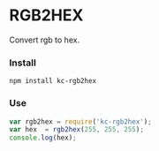 # RGB2HEX
Convert rgb to hex.

### Install
```
npm install kc-rgb2hex
```

### Use
```js
var rgb2hex = require('kc-rgb2hex');
var hex  = rgb2hex(255, 255, 255);
console.log(hex);
```
